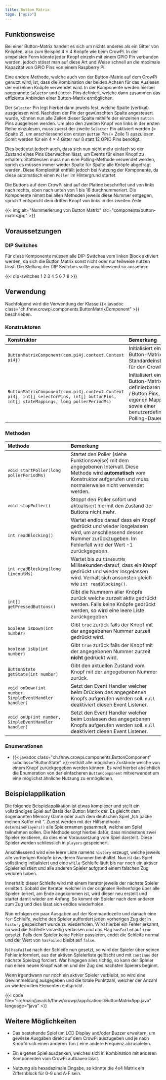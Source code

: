 ```yaml
---
title: Button Matrix
tags: ["gpio"]
---
```


## Funktionsweise

Bei einer Button-Matrix handelt es sich um nichts anderes als ein Gitter von Knöpfen, also zum Beispiel 4 × 4 Knöpfe wie beim CrowPi. In der
simpelsten Form könnte jeder Knopf einzeln mit einem GPIO Pin verbunden werden, jedoch stösst man auf diese Art und Weise schnell an die
maximale Kapazität von GPIO Pins von einem Raspberry Pi.

Eine andere Methode, welche auch von der Button-Matrix auf dem CrowPi genutzt wird, ist, dass die Kombination der beiden Achsen für das
Auslesen der einzelnen Knöpfe verwendet wird. In der Komponente werden hierbei sogenannte `Selector` und `Button` Pins definiert, welche
dann zusammen das effiziente Anbinden einer Button-Matrix ermöglichen.

Der `Selector` Pin legt hierbei dann jeweils fest, welche Spalte (vertikal) ausgelesen wird. Nachdem der Pin der gewünschten Spalte
angesteuert wurde, können nun alle Zeilen dieser Spalte mithilfe der einzelnen `Button` Pins ausgelesen werden. Um also den zweiten Knopf
von links in der ersten Reihe einzulesen, muss zuerst der zweite `Selector` Pin aktiviert werden (= Spalte 2), um anschliessend den ersten
`Button` Pin (= Zeile 1) auszulesen. Somit werden für ein 4 × 4 Gitter nur 8 statt 12 GPIO Pins benötigt.

Dies bedeutet jedoch auch, dass sich nun nicht mehr einfach so der Zustand eines Pins überwachen lässt, um Events für einen Knopf zu
erhalten. Stattdessen muss nun eine Polling-Methode verwendet werden, sprich es müssen immer wieder Spalte für Spalte alle Knöpfe abgefragt
werden. Diese Komplexität entfällt jedoch bei Nutzung der Komponente, da diese automatisch einen `Poller` im Hintergrund startet.

Die Buttons auf dem CrowPi sind auf der Platine beschriftet und von links nach rechts, oben nach unten von 1 bis 16 durchnummeriert. Die
Komponente nimmt bei allen Methoden jeweils diese Nummer entgegen, sprich `7` entspricht dem dritten Knopf von links in der zweiten Zeile.

{{< img alt="Nummerierung von Button Matrix" src="components/button-matrix.jpg" >}}

## Voraussetzungen

### DIP Switches

Für diese Komponente müssen alle DIP-Switches vom linken Block aktiviert werden, da sich die Button Matrix sonst nicht oder nur teilweise
nutzen lässt. Die Stellung der DIP Switches sollte anschliessend so aussehen:

{{< dip-switches 1 2 3 4 5 6 7 8 >}}

## Verwendung

Nachfolgend wird die Verwendung der Klasse {{< javadoc class="ch.fhnw.crowpi.components.ButtonMatrixComponent" >}} beschrieben.

### Konstruktoren

| Konstruktor                                                                                                                            | Bemerkung                                                                                                                                            |
|:---------------------------------------------------------------------------------------------------------------------------------------|:-----------------------------------------------------------------------------------------------------------------------------------------------------|
| `ButtonMatrixComponent(com.pi4j.context.Context pi4j)`                                                                                 | Initialisiert eine Button-Matrix mit den Standardeinstellungen für den CrowPi.                                                                       |
| `ButtonMatrixComponent(com.pi4j.context.Context pi4j, int[] selectorPins, int[] buttonPins, int[] stateMappings, long pollerPeriodMs)` | Initialisiert eine Button-Matrix mit frei definierbaren Selector / Button Pins, einem eigenen Mapping sowie einer benutzerdefinierten Polling-Dauer. |

### Methoden

| Methode                                               | Bemerkung                                                                                                                                                                             |
|:------------------------------------------------------|:--------------------------------------------------------------------------------------------------------------------------------------------------------------------------------------|
| `void startPoller(long pollerPeriodMs)`               | Startet den Poller (siehe Funktionsweise) mit dem angegebenen Intervall. Diese Methode wird **automatisch** vom Konstruktor aufgerufen und muss normalerweise nicht verwendet werden. |
| `void stopPoller()`                                   | Stoppt den Poller sofort und aktualisiert hiermit den Zustand der Buttons nicht mehr.                                                                                                 |
| `int readBlocking()`                                  | Wartet endlos darauf dass ein Knopf gedrückt und wieder losgelassen wird, um anschliessend dessen Nummer zurückzugeben. Im Fehlerfall wird der Wert -1 zurückgegeben.                 |
| `int readBlocking(long timeoutMs)`                    | Wartet bis zu `timeoutMs` Millisekunden darauf, dass ein Knopf gedrückt und wieder losgelassen wird. Verhält sich ansonsten gleich wie `int readBlocking()`.                          |
| `int[] getPressedButtons()`                           | Gibt die Nummern aller Knöpfe zurück welche zurzeit aktiv gedrückt werden. Falls keine Knöpfe gedrückt werden, so wird eine leere Liste zurückgegeben.                                |
| `boolean isDown(int number)`                          | Gibt `true` zurück falls der Knopf mit der angegebenen Nummer zurzeit gedrückt wird.                                                                                                  |
| `boolean isUp(int number)`                            | Gibt `true` zurück falls der Knopf mit der angegebenen Nummer zurzeit **nicht** gedrückt wird.                                                                                        |
| `ButtonState getState(int number)`                    | Gibt den aktuellen Zustand vom Knopf mit der angegebenen Nummer zurück.                                                                                                               |
| `void onDown(int number, SimpleEventHandler handler)` | Setzt den Event Handler welcher beim Drücken des angegebenen Knopfs aufgerufen werden soll. `null` deaktiviert diesen Event Listener.                                                 |
| `void onUp(int number, SimpleEventHandler handler)`   | Setzt den Event Handler welcher beim Loslassen des angegebenen Knopfs aufgerufen werden soll. `null` deaktiviert diesen Event Listener.                                               |

### Enumerationen

- {{< javadoc class="ch.fhnw.crowpi.components.ButtonComponent" subclass="ButtonState" >}} enthält alle möglichen Zustände welche von einem
  Knopf zurückgegeben werden können. Es wird hierbei absichtlich die Enumeration von der einfacheren `ButtonComponent` mitverwendet um eine
  möglichst ähnliche Nutzung zu ermöglichen.

## Beispielapplikation

Die folgende Beispielapplikation ist etwas komplexer und stellt ein vollständiges Spiel auf Basis der Button Matrix dar. Es gleicht dem
sogenannten Memory Game oder auch dem deutschen Spiel „Ich packe meinen Koffer mit “. Zuerst werden mit der Hilfsmethode
`determinePlayers()` alle Spielernamen gesammelt, welche am Spiel teilnehmen sollen. Die Methode sorgt hierbei dafür, dass mindestens zwei
Spieler existieren, da dies eine Voraussetzung vom Spiel darstellt. Diese Spieler werden schliesslich in `players` gespeichert.

Anschliessend wird eine leere Liste namens `history` erzeugt, welche jeweils alle vorherigen Knöpfe bzw. deren Nummer beinhaltet. Nun ist
das Spiel vollständig initialisiert und eine `while`-Schleife läuft bis nur noch ein aktiver Spieler existiert und alle anderen Spieler
aufgrund einem falschen Zug verloren haben.

Innerhalb dieser Schleife wird mit einem Iterator jeweils der nächste Spieler ermittelt. Sobald der Iterator, welcher in der originalen
Reihenfolge über alle Spieler iteriert, am Ende angekommen ist, wird dieser neu erstellt und startet damit wieder am Anfang. So kommt ein
Spieler nach dem anderen zum Zug und dies lässt sich endlos wiederholen.

Nun erfolgen ein paar Ausgaben auf der Kommandozeile und danach eine `for`-Schleife, welche den Spieler auffordert jeden vorherigen Zug der
in `history` gespeichert wurde zu wiederholen. Wird hierbei ein Fehler erkannt, so wird die Schleife vorzeitig verlassen und das Flag
`hasFailed` auf `true` gesetzt. Falls dem Spieler keine Fehler passieren, endet die Schleife normal und der Wert von `hasFailed` bleibt auf
`false`.

Ist `hasFailed` nach der Schleife nun gesetzt, so wird der Spieler über seinen Fehler informiert, aus der aktiven Spielerliste gelöscht und
mit `continue` der nächste Spielzug forciert. War hingegen alles richtig, so kann der Spieler nun einen neuen Knopf wählen und der Zug des
nächsten Spielers beginnt.

Wenn irgendwann nur noch ein aktiver Spieler verbleibt, so wird eine Gewinnmeldung ausgegeben und die totale Punktzahl, welcher der Anzahl
an wiederholten Elementen entspricht.

{{< code file="src/main/java/ch/fhnw/crowpi/applications/ButtonMatrixApp.java" language="java" >}}

## Weitere Möglichkeiten

- Das bestehende Spiel um LCD Display und/oder Buzzer erweitern, um gewisse Ausgaben direkt auf dem CrowPi auszugeben und je nach Knopfdruck
  einen anderen Ton / eine andere Frequenz abzuspielen.

- Ein eigenes Spiel ausdenken, welches sich in Kombination mit anderen Komponenten vom CrowPi aufbauen lässt.

- Nutzung als hexadezimale Eingabe, so könnte die 4x4 Matrix ein Ziffernblock für 0-9 und A-F sein.

